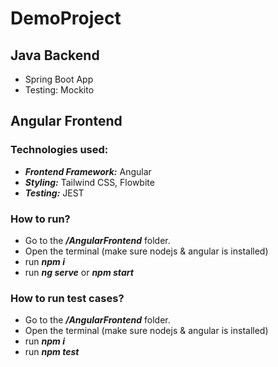 # DemoProject

## Java Backend
- Spring Boot App
- Testing: Mockito

## Angular Frontend
### Technologies used:
- ***Frontend Framework:*** Angular
- ***Styling:*** Tailwind CSS, Flowbite
- ***Testing:*** JEST

### How to run?
- Go to the ***/AngularFrontend*** folder.
- Open the terminal (make sure nodejs & angular is installed)
- run ***npm i***
- run ***ng serve*** or ***npm start***
	
### How to run test cases?
- Go to the ***/AngularFrontend*** folder.
- Open the terminal (make sure nodejs & angular is installed)
- run ***npm i***
- run ***npm test***
